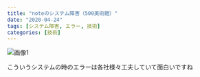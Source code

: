 ```yaml
---
title: "noteのシステム障害（500美術館）"
date: "2020-04-24"
tags: [システム障害, エラー, 技術]
categories: [技術]
---
```


![画像1](https://assets.st-note.com/production/uploads/images/23777124/picture_pc_5a54fc4804ed3c83b660428186765b14.png)

こういうシステムの時のエラーは各社様々工夫していて面白いですね
